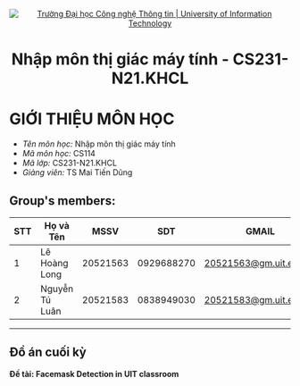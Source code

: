 <!-- Banner -->
<p align="center">
  <a href="https://www.uit.edu.vn/" title="Trường Đại học Công nghệ Thông tin" style="border: none;">
    <img src="https://i.imgur.com/WmMnSRt.png" alt="Trường Đại học Công nghệ Thông tin | University of Information Technology">
  </a>
</p>
<h1 align="center">Nhập môn thị giác máy tính - CS231-N21.KHCL</h1>

# GIỚI THIỆU MÔN HỌC
- *Tên môn học:* Nhập môn thị giác máy tính
- *Mã môn học:* CS114
- *Mã lớp:* CS231-N21.KHCL
- *Giảng viên:* TS Mai Tiến Dũng
## Group's members:
| STT | Họ và Tên |MSSV|SDT|GMAIL|IMAGE|
|---|---|---|---|---|---|
| 1 | Lê Hoàng Long |20521563|0929688270|20521563@gm.uit.edu.vn|
| 2 | Nguyễn Tú Luân |20521583|0838949030|20521583@gm.uit.edu.vn|

-----------------------------------------------
## Đồ án cuối kỳ
**Đề tài: Facemask Detection in UIT classroom** 

